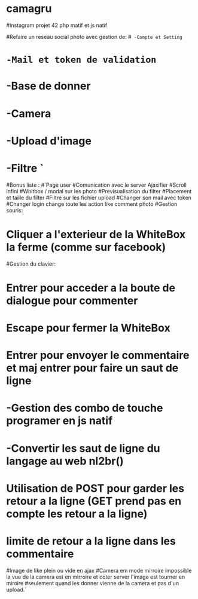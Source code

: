 # camagru
#Instagram projet 42 php matif et js natif

#Refaire un reseau social photo avec gestion de:
#` -Compte et Setting`
# `-Mail et token de validation`
# -Base de donner 
# -Camera 
# -Upload d'image
# -Filtre `

#Bonus liste : 
#`Page user
#Comunication avec le server Ajaxifier
#Scroll infini
#Whitbox / modal sur les photo
#Previsualisation du filter
#Placement et taille du filter
#Filtre sur les fichier upload
#Changer son mail avec token
#Changer login change toute les action like comment photo
#Gestion souris:
#	Cliquer a l'exterieur de la WhiteBox la ferme (comme sur facebook)
#Gestion du clavier:
#	Entrer pour acceder a la boute de dialogue pour commenter
#	Escape pour fermer la WhiteBox
#	Entrer pour envoyer le commentaire et maj entrer pour faire un saut de ligne
#		-Gestion des combo de touche programer en js natif
#		-Convertir les saut de ligne du langage au web nl2br() 
#		Utilisation de POST pour garder les retour a la ligne (GET prend pas en compte les retour a la ligne)
#		limite de retour a la ligne dans les commentaire
#Image de like plein ou vide en ajax
#Camera em mode mirroire impossible la vue de la camera est en mirroire et coter server l'image est tourner en miroire 
#seulement quand les donner vienne de la camera et pas d'un upload.`
